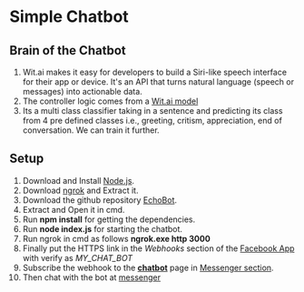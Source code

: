 # Simple Chatbot

## Brain of the Chatbot

1. Wit.ai makes it easy for developers to build a Siri-like speech interface for their app or device. It's an API that turns natural language (speech or messages) into actionable data.
2. The controller logic comes from a [Wit.ai model](https://wit.ai/aparajitakunaltiwari/IntentModel)
3. Its a multi class classifier taking in a sentence and predicting its class from 4 pre defined classes i.e., greeting, critism, appreciation, end of conversation. We can train it further.

## Setup

1. Download and Install [Node.js](https://nodejs.org/dist/v6.10.0/node-v6.10.0-x64.msi).
2. Download [ngrok](https://bin.equinox.io/c/4VmDzA7iaHb/ngrok-stable-windows-amd64.zip) and Extract it.
3. Download the github repository [EchoBot](https://github.com/AparajitaT/EchoBot).
4. Extract and Open it in cmd.
5. Run **npm install** for getting the dependencies.
6. Run **node index.js** for starting the chatbot.
7. Run ngrok in cmd as follows **ngrok.exe http 3000**
8. Finally put the HTTPS link in the *Webhooks* section of the [Facebook App](https://developers.facebook.com/apps/1267270506675197) with verify as *MY_CHAT_BOT*
9. Subscribe the webhook to the **[chatbot](https://www.facebook.com/Chatbot-207888116360722/)** page in [Messenger section](https://developers.facebook.com/apps/1267270506675197/messenger/).
10. Then chat with the bot at [messenger](https://www.messenger.com/t/207888116360722)
